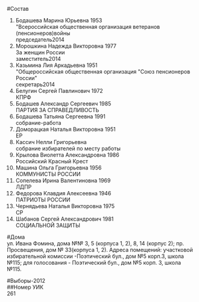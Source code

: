 #Состав  
1. Бодашева Марина Юрьевна 1953  
    "Всероссийская общественная организация ветеранов (пенсионеров)войны  
    председатель2014  
2. Морошкина Надежда Викторовна 1977  
    За женщин России  
    заместитель2014  
3. Казьмина Лия Аркадьевна 1951  
    "Общероссийская общественная организация "Союз пенсионеров России"  
    секретарь2014  
4. Белугин Сергей Павлинович 1972  
    КПРФ  
5. Бодашев Александр Сергеевич 1985  
    ПАРТИЯ ЗА СПРАВЕДЛИВОСТЬ  
6. Бодашева Татьяна Сергеевна 1991  
    собрание-работа  
7. Доморацкая Наталья Викторовна 1951  
    ЕР  
8. Кассич Нелли Григорьевна  
    собрание избирателей по месту работы  
9. Крылова Виолетта Александровна 1986  
    Российский Красный Крест  
10. Машина Ольга Григорьевна 1956  
    КОММУНИСТЫ РОССИИ  
11. Сопелева Ирина Валентиновна 1969  
    ЛДПР  
12. Федорова Клавдия Алексеевна 1946  
    ПАТРИОТЫ РОССИИ  
13. Чернядьева Наталья Викторовна 1975  
    СР  
14. Шабанов Сергей Александрович 1981  
    СОЦИАЛЬНОЙ ЗАЩИТЫ  
  
#Дома  
ул. Ивана Фомина, дома №№ 3, 5 (корпуса 1, 2), 8, 14 (корпус 2); пр. Просвещения, дом № 33(корпуса 1, 2). Адреса помещений: участковой избирательной комиссии -Поэтический бул., дом №5 корп.З, школа №115; для голосования - Поэтический бул., дом №5 корп. 3, школа №115.  
  
#Выборы-2012  
##Номер УИК  
261  
